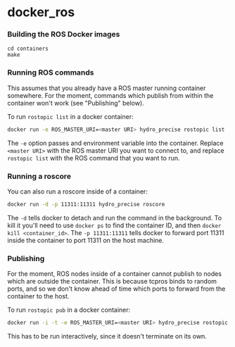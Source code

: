 # docker_ros

### Building the ROS Docker images

```
cd containers
make
```

### Running ROS commands

This assumes that you already have a ROS master running container
somewhere. For the moment, commands which publish from within the
container won't work (see "Publishing" below).

To run `rostopic list` in a docker container:
```bash
docker run -e ROS_MASTER_URI=<master URI> hydro_precise rostopic list
```

The `-e` option passes and environment variable into the
container. Replace `<master URI>` with the ROS master URI you want to
connect to, and replace `rostopic list` with the ROS command that you
want to run.

### Running a roscore

You can also run a roscore inside of a container:
```bash
docker run -d -p 11311:11311 hydro_precise roscore
```

The `-d` tells docker to detach and run the command in the
background. To kill it you'll need to use `docker ps` to find the
container ID, and then `docker kill <container_id>`. The `-p
11311:11311` tells docker to forward port 11311 inside the container
to port 11311 on the host machine.

### Publishing

For the moment, ROS nodes inside of a container cannot publish to
nodes which are outside the container. This is because tcpros binds to
random ports, and so we don't know ahead of time which ports to
forward from the container to the host.

To run `rostopic pub` in a docker container:

```bash
docker run -i -t -e ROS_MASTER_URI=<master URI> hydro_precise rostopic pub foo std_msgs/String hi
```

This has to be run interactively, since it doesn't terminate on its
own.